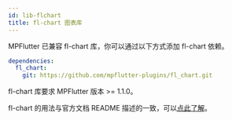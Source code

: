 ```yaml
---
id: lib-flchart
title: fl-chart 图表库
---
```


MPFlutter 已兼容 fl-chart 库，你可以通过以下方式添加 fl-chart 依赖。

```yaml
dependencies: 
  fl_chart: 
    git: https://github.com/mpflutter-plugins/fl_chart.git
```

fl-chart 库要求 MPFlutter 版本 >= 1.1.0。

fl-chart 的用法与官方文档 README 描述的一致，可以[点此了解](https://github.com/mpflutter-plugins/fl_chart)。

